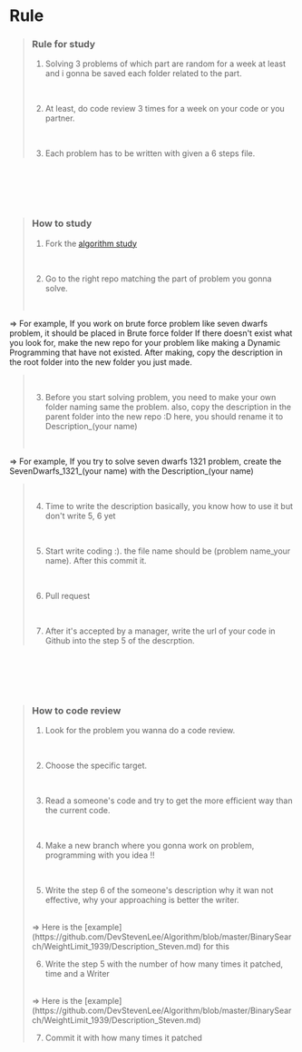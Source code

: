 # Rule

> ### Rule for study
> 1. Solving 3 problems of which part are random for a week at least and i gonna be saved each folder related to the part.
> <br />
>
> 2. At least, do code review 3 times for a week on your code or you partner.
> <br />
>
> 3. Each problem has to be written with given a 6 steps file.
>
<br />
<br />
<br />
<br />

> ### How to study
> 1. Fork the [algorithm study](https://github.com/DevStevenLee/Algorithm)
> <br />
>
> 2. Go to the right repo matching the part of problem you gonna solve.
> <br /> 
  => For example, If you work on brute force problem like seven dwarfs problem, it should be placed 
  in Brute force folder If there doesn't exist what you look for, make the new repo for your problem like 
  making a Dynamic Programming that have not existed. After making, copy the description in the root folder
  into the new folder you just made.
> <br />
>
> 3. Before you start solving problem, you need to make your own folder naming same the problem. also, copy the description
> in the parent folder into the new repo :D here, you should rename it to Description\_(your name)
> <br /> 
  => For example, If you try to solve seven dwarfs 1321 problem, create the SevenDwarfs\_1321\_(your name) 
  with the Description\_(your name)
> <br />
>
> 4. Time to write the description basically, you know how to use it but don't write 5, 6 yet
> <br />
>
> 5. Start write coding :). the file name should be (problem name\_your name). After this commit it.
> <br />
>
> 6. Pull request
> <br />
>
> 7. After it's accepted by a manager, write the url of your code in Github into the step 5 of the descrption.
>

<br />
<br />
<br />
<br />

> ### How to code review
> 1. Look for the problem you wanna do a code review.
> <br />
>
> 2. Choose the specific target.
> <br />
>
> 3. Read a someone's code and try to get the more efficient way than the current code.
> <br />
>
> 4. Make a new branch where you gonna work on problem, programming with you idea !!
> <br />
>
> 5. Write the step 6 of the someone's description why it wan not effective, why your approaching is better the writer.
> <br />
>    => Here is the [example](https://github.com/DevStevenLee/Algorithm/blob/master/BinarySearch/WeightLimit_1939/Description_Steven.md) for this
> <br />
>
> 6. Write the step 5 with the number of how many times it patched, time and a Writer
> <br />
>    => Here is the [example](https://github.com/DevStevenLee/Algorithm/blob/master/BinarySearch/WeightLimit_1939/Description_Steven.md)
> <br />
>
> 7. Commit it with how many times it patched
>
>
